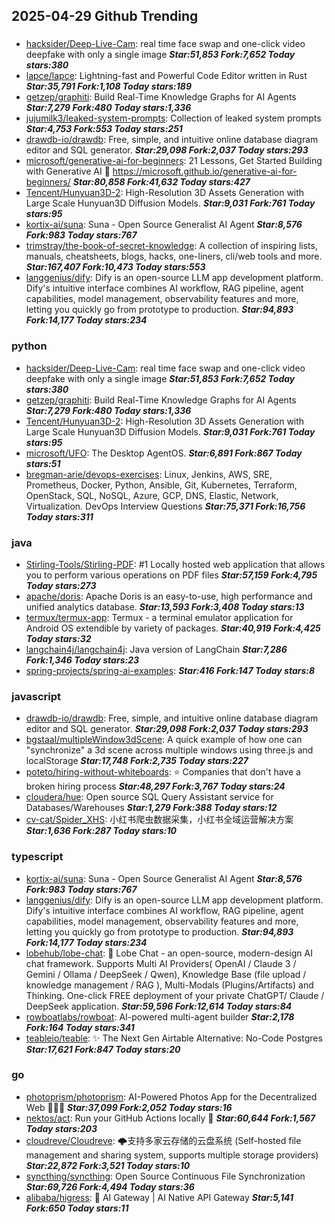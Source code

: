 ## 2025-04-29 Github Trending

### 
* [hacksider/Deep-Live-Cam](https://github.com/hacksider/Deep-Live-Cam): real time face swap and one-click video deepfake with only a single image ***Star:51,853 Fork:7,652 Today stars:380***
* [lapce/lapce](https://github.com/lapce/lapce): Lightning-fast and Powerful Code Editor written in Rust ***Star:35,791 Fork:1,108 Today stars:189***
* [getzep/graphiti](https://github.com/getzep/graphiti): Build Real-Time Knowledge Graphs for AI Agents ***Star:7,279 Fork:480 Today stars:1,336***
* [jujumilk3/leaked-system-prompts](https://github.com/jujumilk3/leaked-system-prompts): Collection of leaked system prompts ***Star:4,753 Fork:553 Today stars:251***
* [drawdb-io/drawdb](https://github.com/drawdb-io/drawdb): Free, simple, and intuitive online database diagram editor and SQL generator. ***Star:29,098 Fork:2,037 Today stars:293***
* [microsoft/generative-ai-for-beginners](https://github.com/microsoft/generative-ai-for-beginners): 21 Lessons, Get Started Building with Generative AI 🔗 https://microsoft.github.io/generative-ai-for-beginners/ ***Star:80,858 Fork:41,632 Today stars:427***
* [Tencent/Hunyuan3D-2](https://github.com/Tencent/Hunyuan3D-2): High-Resolution 3D Assets Generation with Large Scale Hunyuan3D Diffusion Models. ***Star:9,031 Fork:761 Today stars:95***
* [kortix-ai/suna](https://github.com/kortix-ai/suna): Suna - Open Source Generalist AI Agent ***Star:8,576 Fork:983 Today stars:767***
* [trimstray/the-book-of-secret-knowledge](https://github.com/trimstray/the-book-of-secret-knowledge): A collection of inspiring lists, manuals, cheatsheets, blogs, hacks, one-liners, cli/web tools and more. ***Star:167,407 Fork:10,473 Today stars:553***
* [langgenius/dify](https://github.com/langgenius/dify): Dify is an open-source LLM app development platform. Dify's intuitive interface combines AI workflow, RAG pipeline, agent capabilities, model management, observability features and more, letting you quickly go from prototype to production. ***Star:94,893 Fork:14,177 Today stars:234***

### python
* [hacksider/Deep-Live-Cam](https://github.com/hacksider/Deep-Live-Cam): real time face swap and one-click video deepfake with only a single image ***Star:51,853 Fork:7,652 Today stars:380***
* [getzep/graphiti](https://github.com/getzep/graphiti): Build Real-Time Knowledge Graphs for AI Agents ***Star:7,279 Fork:480 Today stars:1,336***
* [Tencent/Hunyuan3D-2](https://github.com/Tencent/Hunyuan3D-2): High-Resolution 3D Assets Generation with Large Scale Hunyuan3D Diffusion Models. ***Star:9,031 Fork:761 Today stars:95***
* [microsoft/UFO](https://github.com/microsoft/UFO): The Desktop AgentOS. ***Star:6,891 Fork:867 Today stars:51***
* [bregman-arie/devops-exercises](https://github.com/bregman-arie/devops-exercises): Linux, Jenkins, AWS, SRE, Prometheus, Docker, Python, Ansible, Git, Kubernetes, Terraform, OpenStack, SQL, NoSQL, Azure, GCP, DNS, Elastic, Network, Virtualization. DevOps Interview Questions ***Star:75,371 Fork:16,756 Today stars:311***

### java
* [Stirling-Tools/Stirling-PDF](https://github.com/Stirling-Tools/Stirling-PDF): #1 Locally hosted web application that allows you to perform various operations on PDF files ***Star:57,159 Fork:4,795 Today stars:273***
* [apache/doris](https://github.com/apache/doris): Apache Doris is an easy-to-use, high performance and unified analytics database. ***Star:13,593 Fork:3,408 Today stars:13***
* [termux/termux-app](https://github.com/termux/termux-app): Termux - a terminal emulator application for Android OS extendible by variety of packages. ***Star:40,919 Fork:4,425 Today stars:32***
* [langchain4j/langchain4j](https://github.com/langchain4j/langchain4j): Java version of LangChain ***Star:7,286 Fork:1,346 Today stars:23***
* [spring-projects/spring-ai-examples](https://github.com/spring-projects/spring-ai-examples):  ***Star:416 Fork:147 Today stars:8***

### javascript
* [drawdb-io/drawdb](https://github.com/drawdb-io/drawdb): Free, simple, and intuitive online database diagram editor and SQL generator. ***Star:29,098 Fork:2,037 Today stars:293***
* [bgstaal/multipleWindow3dScene](https://github.com/bgstaal/multipleWindow3dScene): A quick example of how one can "synchronize" a 3d scene across multiple windows using three.js and localStorage ***Star:17,748 Fork:2,735 Today stars:227***
* [poteto/hiring-without-whiteboards](https://github.com/poteto/hiring-without-whiteboards): ⭐️ Companies that don't have a broken hiring process ***Star:48,297 Fork:3,767 Today stars:24***
* [cloudera/hue](https://github.com/cloudera/hue): Open source SQL Query Assistant service for Databases/Warehouses ***Star:1,279 Fork:388 Today stars:12***
* [cv-cat/Spider_XHS](https://github.com/cv-cat/Spider_XHS): 小红书爬虫数据采集，小红书全域运营解决方案 ***Star:1,636 Fork:287 Today stars:10***

### typescript
* [kortix-ai/suna](https://github.com/kortix-ai/suna): Suna - Open Source Generalist AI Agent ***Star:8,576 Fork:983 Today stars:767***
* [langgenius/dify](https://github.com/langgenius/dify): Dify is an open-source LLM app development platform. Dify's intuitive interface combines AI workflow, RAG pipeline, agent capabilities, model management, observability features and more, letting you quickly go from prototype to production. ***Star:94,893 Fork:14,177 Today stars:234***
* [lobehub/lobe-chat](https://github.com/lobehub/lobe-chat): 🤯 Lobe Chat - an open-source, modern-design AI chat framework. Supports Multi AI Providers( OpenAI / Claude 3 / Gemini / Ollama / DeepSeek / Qwen), Knowledge Base (file upload / knowledge management / RAG ), Multi-Modals (Plugins/Artifacts) and Thinking. One-click FREE deployment of your private ChatGPT/ Claude / DeepSeek application. ***Star:59,596 Fork:12,614 Today stars:84***
* [rowboatlabs/rowboat](https://github.com/rowboatlabs/rowboat): AI-powered multi-agent builder ***Star:2,178 Fork:164 Today stars:341***
* [teableio/teable](https://github.com/teableio/teable): ✨ The Next Gen Airtable Alternative: No-Code Postgres ***Star:17,621 Fork:847 Today stars:20***

### go
* [photoprism/photoprism](https://github.com/photoprism/photoprism): AI-Powered Photos App for the Decentralized Web 🌈💎✨ ***Star:37,099 Fork:2,052 Today stars:16***
* [nektos/act](https://github.com/nektos/act): Run your GitHub Actions locally 🚀 ***Star:60,644 Fork:1,567 Today stars:203***
* [cloudreve/Cloudreve](https://github.com/cloudreve/Cloudreve): 🌩支持多家云存储的云盘系统 (Self-hosted file management and sharing system, supports multiple storage providers) ***Star:22,872 Fork:3,521 Today stars:10***
* [syncthing/syncthing](https://github.com/syncthing/syncthing): Open Source Continuous File Synchronization ***Star:69,726 Fork:4,494 Today stars:36***
* [alibaba/higress](https://github.com/alibaba/higress): 🤖 AI Gateway | AI Native API Gateway ***Star:5,141 Fork:650 Today stars:11***
